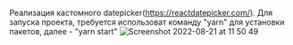 Реализация кастомного datepicker(https://reactdatepicker.com/).
Для запуска проекта, требуется использоват команду "yarn" для установки пакетов, далее - "yarn start"
![Screenshot 2022-08-21 at 11 50 49](https://user-images.githubusercontent.com/68945163/185783392-82d0f0a9-e6be-47fe-afb4-824a3fc77b63.png)
